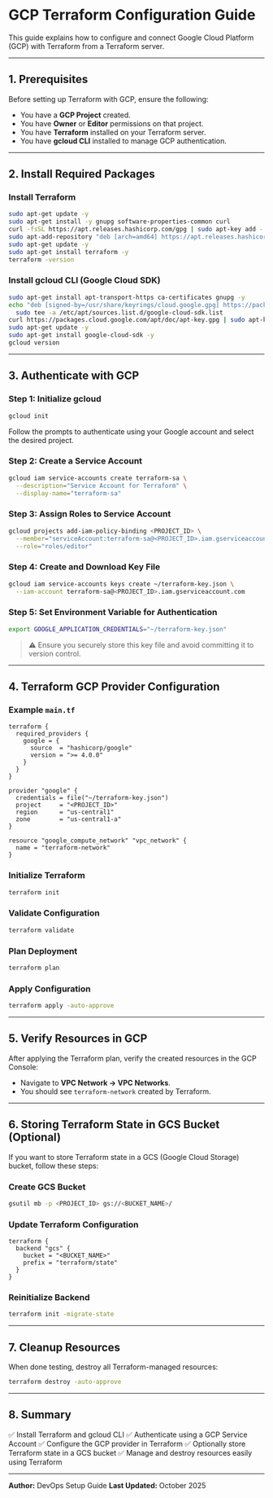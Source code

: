 # GCP Terraform Configuration Guide

This guide explains how to configure and connect Google Cloud Platform (GCP) with Terraform from a Terraform server.

---

## **1. Prerequisites**

Before setting up Terraform with GCP, ensure the following:

* You have a **GCP Project** created.
* You have **Owner** or **Editor** permissions on that project.
* You have **Terraform** installed on your Terraform server.
* You have **gcloud CLI** installed to manage GCP authentication.

---

## **2. Install Required Packages**

### **Install Terraform**

```bash
sudo apt-get update -y
sudo apt-get install -y gnupg software-properties-common curl
curl -fsSL https://apt.releases.hashicorp.com/gpg | sudo apt-key add -
sudo apt-add-repository "deb [arch=amd64] https://apt.releases.hashicorp.com $(lsb_release -cs) main"
sudo apt-get update -y
sudo apt-get install terraform -y
terraform -version
```

### **Install gcloud CLI (Google Cloud SDK)**

```bash
sudo apt-get install apt-transport-https ca-certificates gnupg -y
echo "deb [signed-by=/usr/share/keyrings/cloud.google.gpg] https://packages.cloud.google.com/apt cloud-sdk main" | \
  sudo tee -a /etc/apt/sources.list.d/google-cloud-sdk.list
curl https://packages.cloud.google.com/apt/doc/apt-key.gpg | sudo apt-key add -
sudo apt-get update -y
sudo apt-get install google-cloud-sdk -y
gcloud version
```

---

## **3. Authenticate with GCP**

### **Step 1: Initialize gcloud**

```bash
gcloud init
```

Follow the prompts to authenticate using your Google account and select the desired project.

### **Step 2: Create a Service Account**

```bash
gcloud iam service-accounts create terraform-sa \
  --description="Service Account for Terraform" \
  --display-name="terraform-sa"
```

### **Step 3: Assign Roles to Service Account**

```bash
gcloud projects add-iam-policy-binding <PROJECT_ID> \
  --member="serviceAccount:terraform-sa@<PROJECT_ID>.iam.gserviceaccount.com" \
  --role="roles/editor"
```

### **Step 4: Create and Download Key File**

```bash
gcloud iam service-accounts keys create ~/terraform-key.json \
  --iam-account terraform-sa@<PROJECT_ID>.iam.gserviceaccount.com
```

### **Step 5: Set Environment Variable for Authentication**

```bash
export GOOGLE_APPLICATION_CREDENTIALS="~/terraform-key.json"
```

> ⚠️ Ensure you securely store this key file and avoid committing it to version control.

---

## **4. Terraform GCP Provider Configuration**

### **Example `main.tf`**

```hcl
terraform {
  required_providers {
    google = {
      source  = "hashicorp/google"
      version = ">= 4.0.0"
    }
  }
}

provider "google" {
  credentials = file("~/terraform-key.json")
  project     = "<PROJECT_ID>"
  region      = "us-central1"
  zone        = "us-central1-a"
}

resource "google_compute_network" "vpc_network" {
  name = "terraform-network"
}
```

### **Initialize Terraform**

```bash
terraform init
```

### **Validate Configuration**

```bash
terraform validate
```

### **Plan Deployment**

```bash
terraform plan
```

### **Apply Configuration**

```bash
terraform apply -auto-approve
```

---

## **5. Verify Resources in GCP**

After applying the Terraform plan, verify the created resources in the GCP Console:

* Navigate to **VPC Network → VPC Networks**.
* You should see `terraform-network` created by Terraform.

---

## **6. Storing Terraform State in GCS Bucket (Optional)**

If you want to store Terraform state in a GCS (Google Cloud Storage) bucket, follow these steps:

### **Create GCS Bucket**

```bash
gsutil mb -p <PROJECT_ID> gs://<BUCKET_NAME>/
```

### **Update Terraform Configuration**

```hcl
terraform {
  backend "gcs" {
    bucket = "<BUCKET_NAME>"
    prefix = "terraform/state"
  }
}
```

### **Reinitialize Backend**

```bash
terraform init -migrate-state
```

---

## **7. Cleanup Resources**

When done testing, destroy all Terraform-managed resources:

```bash
terraform destroy -auto-approve
```

---

## **8. Summary**

✅ Install Terraform and gcloud CLI
✅ Authenticate using a GCP Service Account
✅ Configure the GCP provider in Terraform
✅ Optionally store Terraform state in a GCS bucket
✅ Manage and destroy resources easily using Terraform

---

**Author:** DevOps Setup Guide
**Last Updated:** October 2025
